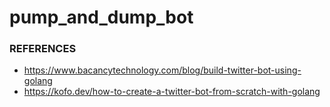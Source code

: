 # pump_and_dump_bot


### REFERENCES

* https://www.bacancytechnology.com/blog/build-twitter-bot-using-golang
* https://kofo.dev/how-to-create-a-twitter-bot-from-scratch-with-golang